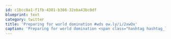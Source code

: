 ```yaml
---
id: c1bcc8a1-f1fb-4301-b366-32eba43bc0df
blueprint: text
category: twitter
title: 'Preparing for world domination #wds ow.ly/i/2xwOx'
caption: 'Preparing for world domination <span class="hashtag hashtag_local">#<a href="http://tweettemp.darylchymko.ca/?tag=wds">wds</a> <a href="http://ow.ly/i/2xwOx" title="http://ow.ly/i/2xwOx" class="link link_untco">ow.ly/i/2xwOx</a>'
---
```

